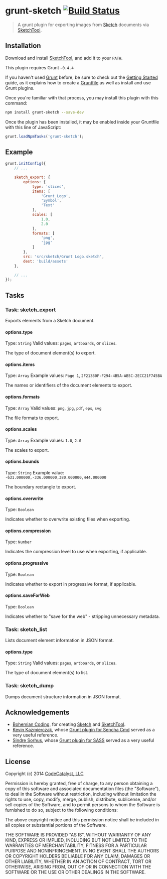 # grunt-sketch [![Build Status](https://travis-ci.org/CodeCatalyst/grunt-sketch.png?branch=master)](https://travis-ci.org/CodeCatalyst/grunt-sketch)

> A grunt plugin for exporting images from [Sketch](http://bohemiancoding.com/sketch/) documents via [SketchTool](http://bohemiancoding.com/sketch/tool/).

## Installation

Download and install [SketchTool](http://bohemiancoding.com/sketch/tool/), and add it to your `PATH`.

This plugin requires Grunt `~0.4.4`

If you haven't used [Grunt](http://gruntjs.com/) before, be sure to check out the [Getting Started](http://gruntjs.com/getting-started) guide, as it explains how to create a [Gruntfile](http://gruntjs.com/sample-gruntfile) as well as install and use Grunt plugins.

Once you're familiar with that process, you may install this plugin with this command:

```bash
npm install grunt-sketch --save-dev
```

Once the plugin has been installed, it may be enabled inside your Gruntfile with this line of JavaScript:

```js
grunt.loadNpmTasks('grunt-sketch');
```

## Example

```js
grunt.initConfig({
	// ...

	sketch_export: {
		options: {
			type: 'slices',
			items: [
				'Grunt Logo',
				'Symbol',
				'Text'
			],
			scales: [
				1.0,
				2.0
			],
			formats: [
				'png',
				'jpg'
			]
		},
		src: 'src/sketch/Grunt Logo.sketch',
		dest: 'build/assets'
	},

	// ...
});
```

## Tasks

### Task: sketch_export

Exports elements from a Sketch document.

#### options.type
Type: `String`
Valid values: `pages`, `artboards`, or `slices`.

The type of document element(s) to export.

#### options.items
Type: `Array`
Example values: `Page 1`, `2F21380F-F294-4B5A-AB5C-2ECC21F745BA`

The names or identifiers of the document elements to export.

#### options.formats
Type: `Array`
Valid values: `png`, `jpg`, `pdf`, `eps`, `svg`

The file formats to export.

#### options.scales
Type: `Array`
Example values: `1.0`, `2.0`

The scales to export.

#### options.bounds
Type: `String`
Example value: `-631.000000,-336.000000,380.000000,444.000000`

The boundary rectangle to export.

#### options.overwrite
Type: `Boolean`

Indicates whether to overwrite existing files when exporting.

#### options.compression
Type: `Number`

Indicates the compression level to use when exporting, if applicable.

#### options.progressive
Type: `Boolean`

Indicates whether to export in progressive format, if applicable.

#### options.saveForWeb
Type: `Boolean`

Indicates whether to "save for the web" - stripping unnecessary metadata.

### Task: sketch_list

Lists document element information in JSON format.

#### options.type
Type: `String`
Valid values: `pages`, `artboards`, or `slices`.

The type of document element(s) to list.

### Task: sketch_dump

Dumps document structure information in JSON format.

## Acknowledgements

* [Bohemian Coding](http://bohemiancoding.com/about-us/), for creating [Sketch](http://bohemiancoding.com/sketch/) and [SketchTool](http://bohemiancoding.com/sketch/tool/).
* [Kevin Kazmierczak](https://github.com/kazmiekr), whose [Grunt plugin for Sencha Cmd](https://github.com/kazmiekr/grunt-sencha-build) served as a very useful reference.
* [Sindre Sorhus](https://github.com/sindresorhus), whose [Grunt plugin for SASS](https://github.com/gruntjs/grunt-contrib-sass) served as a very useful reference.

## License

Copyright (c) 2014 [CodeCatalyst, LLC](http://www.codecatalyst.com/)

Permission is hereby granted, free of charge, to any person
obtaining a copy of this software and associated documentation
files (the "Software"), to deal in the Software without
restriction, including without limitation the rights to use,
copy, modify, merge, publish, distribute, sublicense, and/or sell
copies of the Software, and to permit persons to whom the
Software is furnished to do so, subject to the following
conditions:

The above copyright notice and this permission notice shall be
included in all copies or substantial portions of the Software.

THE SOFTWARE IS PROVIDED "AS IS", WITHOUT WARRANTY OF ANY KIND,
EXPRESS OR IMPLIED, INCLUDING BUT NOT LIMITED TO THE WARRANTIES
OF MERCHANTABILITY, FITNESS FOR A PARTICULAR PURPOSE AND
NONINFRINGEMENT. IN NO EVENT SHALL THE AUTHORS OR COPYRIGHT
HOLDERS BE LIABLE FOR ANY CLAIM, DAMAGES OR OTHER LIABILITY,
WHETHER IN AN ACTION OF CONTRACT, TORT OR OTHERWISE, ARISING
FROM, OUT OF OR IN CONNECTION WITH THE SOFTWARE OR THE USE OR
OTHER DEALINGS IN THE SOFTWARE.
